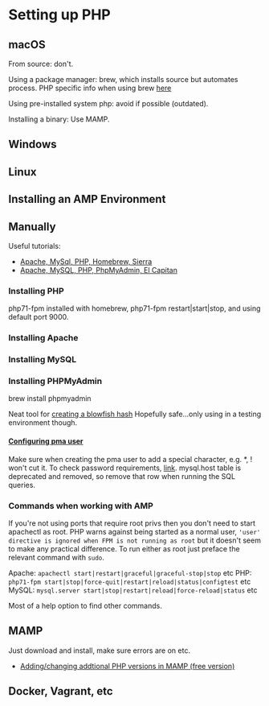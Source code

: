 # Setting up PHP

## macOS

From source: don't.

Using a package manager: brew, which installs source but automates process.
PHP specific info when using brew [here](https://github.com/Homebrew/homebrew-php)

Using pre-installed system php: avoid if possible (outdated).

Installing a binary: Use MAMP.

## Windows

## Linux

## __Installing an AMP Environment__

## Manually

Useful tutorials:

* [Apache, MySql, PHP, Homebrew, Sierra](https://lukearmstrong.github.io/2016/12/setup-apache-mysql-php-homebrew-macos-sierra/)
* [Apache, MySQL, PHP, PhpMyAdmin, El Capitan](https://maltronic.io/2016/10/23/easily-install-php-with-apache-mysql-and-phpmyadmin-on-mac-os-x-el-capitan/)

### Installing PHP

php71-fpm installed with homebrew, php71-fpm restart|start|stop, and using default port 9000.

### Installing Apache

### Installing MySQL

### Installing PHPMyAdmin

brew install phpmyadmin

Neat tool for [creating a blowfish hash](http://www.passwordtool.hu/blowfish-password-hash-generator)
Hopefully safe...only using in a testing environment though.

#### [Configuring pma user](http://foundationphp.com/tutorials/pma_config.php)

Make sure when creating the pma user to add a special character, e.g. *, ! won't cut it. To check password requirements, [link](https://gsuartana.wordpress.com/2016/08/18/mysql-error-1819-hy000-your-password-does-not-satisfy-the-current-policy-requirements/).
mysql.host table is deprecated and removed, so remove that row when running the SQL queries.

### Commands when working with AMP

If you're not using ports that require root privs then you don't need to start apachectl as root.
PHP warns against being started as a normal user, `'user' directive is ignored when FPM is not running as root` but it doesn't seem to make any practical difference. To run either as root just preface the relevant command with `sudo`.

Apache: `apachectl start|restart|graceful|graceful-stop|stop` etc
PHP: `php71-fpm start|stop|force-quit|restart|reload|status|configtest` etc
MySQL: `mysql.server start|stop|restart|reload|force-reload|status` etc

Most of a help option to find other commands.

## MAMP

Just download and install, make sure errors are on etc.

* [Adding/changing addtional PHP versions in MAMP (free version)](https://stackoverflow.com/questions/16783558/how-can-i-add-additional-php-versions-to-mamp)

## Docker, Vagrant, etc